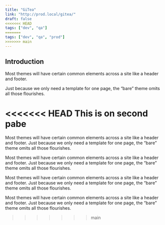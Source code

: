 ```yaml
---
title: "GiTea"
link: "http://prod.local/gitea/"
draft: false
<<<<<<< HEAD
tags: ["dev", "qa"]
=======
tags: ["dev", "qa", "prod"]
>>>>>>> main
---
```

## Introduction
Most themes will have certain common elements across a site like a header and footer. 

Just because we only need a template for one page, the “bare” theme omits all those flourishes. 

<!--more-->
<<<<<<< HEAD
This is on second pabe
=======
Most themes will have certain common elements across a site like a header and footer. Just because we only need a template for one page, the “bare” theme omits all those flourishes.

Most themes will have certain common elements across a site like a header and footer. Just because we only need a template for one page, the “bare” theme omits all those flourishes.

Most themes will have certain common elements across a site like a header and footer. Just because we only need a template for one page, the “bare” theme omits all those flourishes.

Most themes will have certain common elements across a site like a header and footer. Just because we only need a template for one page, the “bare” theme omits all those flourishes.
>>>>>>> main
